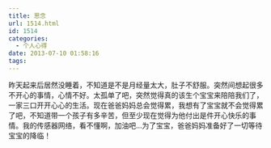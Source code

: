 ```yaml
---
title: 思念
url: 1514.html
id: 1514
categories:
  - 个人心得
date: 2013-07-10 01:58:16
tags:
---
```


昨天起来后居然没睡着，不知道是不是月经量太大，肚子不舒服。突然间想起很多不开心的事情，心情不好。太孤单了吧，突然觉得真的该生个宝宝来陪陪我们了，一家三口开开心心的生活。现在爸爸妈妈总会觉得累，我想有了宝宝就不会觉得累了吧，不知道带一个孩子有多辛苦，但至少现在觉得为他付出是件开心快乐的事情。我的传感器网络，看不懂啊，加油吧...为了宝宝，爸爸妈妈准备好了一切等待宝宝的降临！
